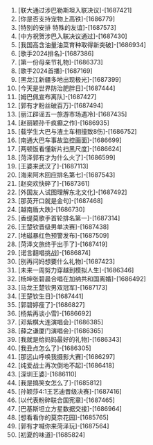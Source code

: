 
1. [联大通过涉巴勒斯坦入联决议]-[1687421]
1. [你是否支持宠物上高铁]-[1686779]
1. [特别的安排 特殊的友谊]-[1687573]
1. [中方祝贺涉巴入联决议通过]-[1687430]
1. [我国高含油量油菜育种取得新突破]-[1686934]
1. [歌手2024排名]-[1687386]
1. [第一份母亲节礼物]-[1686373]
1. [歌手2024首播]-[1687169]
1. [黑龙江新疆多地出现极光]-[1687399]
1. [今天是世界防治肥胖日]-[1687444]
1. [姆巴佩宣布离队]-[1687427]
1. [郭有才粉丝破百万]-[1687494]
1. [丽江辟谣五一旅游市场遇冷]-[1687435]
1. [赵丽颖孙千疯癫之作]-[1686935]
1. [载学生大巴与渣土车相撞致8伤]-[1686752]
1. [南通大巴车事故监控画面]-[1686699]
1. [两顿饭看懂新片扫黑尺度]-[1686624]
1. [菏泽郭有才为什么火了]-[1686599]
1. [王婆来武汉了]-[1687113]
1. [海来阿木回应排名第七]-[1687543]
1. [赵奕欢快碎了]-[1687361]
1. [外国友人试图理解东北文化]-[1687492]
1. [那英开口就是金句]-[1687468]
1. [越南盾大跌]-[1686730]
1. [香缇莫歌手首轮排名第一]-[1687314]
1. [王楚钦晋级男单决赛]-[1687438]
1. [地磁暴红色预警发布]-[1687509]
1. [菏泽文旅终于出手了]-[1687419]
1. [诺言翻唱挑战]-[1686874]
1. [别再问妈想要什么礼物]-[1687423]
1. [未来一周努力穿越到模拟人生]-[1686346]
1. [杨坤张碧晨合唱在加纳共和国离婚]-[1686492]
1. [马龙王楚钦男双冠军]-[1687173]
1. [王楚钦生日]-[1687441]
1. [郭碧婷瘦了]-[1686827]
1. [杨紫再谈小雪]-[1686692]
1. [邓紫棋大连演唱会]-[1686385]
1. [薛之谦厦门演唱会]-[1686365]
1. [我就是给妈妈最好的礼物]-[1686343]
1. [我丑点怎么了]-[1686305]
1. [那远山呼唤我摄影大赛]-[1686297]
1. [纯爱战士再次倒地不起]-[1686418]
1. [深圳王婆]-[1686110]
1. [我是搞笑女怎么了]-[1685812]
1. [孙颖莎4:1王艺迪晋级决赛]-[1687416]
1. [以代表粉碎联合国宪章]-[1687465]
1. [巴基斯坦立方星数据交接]-[1686964]
1. [想看看你的莫奈花园]-[1685765]
1. [郭有才喊你来菏泽玩]-[1687564]
1. [初夏的味道]-[1685824]